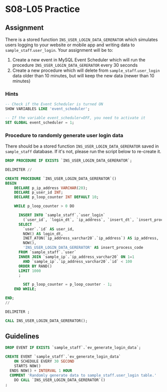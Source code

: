 # S08-L05 Practice

## Assignment

There is a stored function `INS_USER_LOGIN_DATA_GERERATOR` which simulates users logging to your website or mobile app and writing data to `sample_staff`.`user_login`. Your assignment will be to:

1. Create a new event in MySQL Event Scheduler which will run the procedure `INS_USER_LOGIN_DATA_GERERATOR` every 30 seconds
2. Create a new procedure which will delete from `sample_staff`.`user_login` data older than 10 minutes, but will keep the new data (newer than 10 minutes)

### Hints

```sql
-- Check if the Event Scheduler is turned ON
SHOW VARIABLES LIKE 'event_scheduler';

-- If the variable event_scheduler=OFF, you need to activate it
SET GLOBAL event_scheduler = 1;
```

### Procedure to randomly generate user login data

There should be a stored function `INS_USER_LOGIN_DATA_GERERATOR` saved in `sample_staff` database. If it's not, please run the script below to re-create it.

```sql
DROP PROCEDURE IF EXISTS `INS_USER_LOGIN_DATA_GERERATOR`;

DELIMITER //

CREATE PROCEDURE `INS_USER_LOGIN_DATA_GERERATOR`()
BEGIN
	DECLARE p_ip_address VARCHAR(20);
	DECLARE p_user_id INT;
	DECLARE p_loop_counter INT DEFAULT 10;

	WHILE p_loop_counter > 0 DO

	  INSERT INTO `sample_staff`.`user_login`
	    (`user_id`, `login_dt`, `ip_address`, `insert_dt`, `insert_process_code`)
	  SELECT
	  	`user`.`id` AS user_id,
	  	NOW() AS login_dt,
	  	INET_ATON(`ip_address_varchar20`.`ip_address`) AS ip_address,
	  	NOW(),
	  	'INS_USER_LOGIN_DATA_GERERATOR' AS insert_process_code
	  FROM `sample_staff`.`user`
	  INNER JOIN `sample_ip`.`ip_address_varchar20` ON 1=1
	  	AND `sample_ip`.`ip_address_varchar20`.`id` < 100
	  ORDER BY RAND()
	  LIMIT 1000
	  ;

		SET p_loop_counter = p_loop_counter - 1;
	END WHILE;

END;
//

DELIMITER ;

CALL INS_USER_LOGIN_DATA_GERERATOR();
```

## Guidelines

```sql
DROP EVENT IF EXISTS `sample_staff`.`ev_generate_login_data`;

CREATE EVENT `sample_staff`.`ev_generate_login_data`
	ON SCHEDULE EVERY 30 SECOND
 	STARTS NOW()
  ENDS NOW() + INTERVAL 1 HOUR
  COMMENT 'Randomly generate data to sample_staff.user_login table.'
	DO CALL `INS_USER_LOGIN_DATA_GERERATOR`()
;
```
